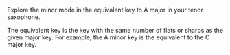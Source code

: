Explore the minor mode in the equivalent key to A major in your tenor saxophone.

The equivalent key is the key with the same number of flats or sharps as the given major key. For
example, the A minor key is the equivalent to the C major key.
